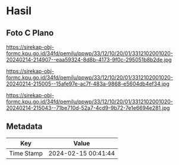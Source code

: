 # Hasil

## Foto C Plano

https://sirekap-obj-formc.kpu.go.id/34fd/pemilu/ppwp/33/12/10/20/01/3312102001020-20240214-214907--eaa59324-8d8b-4173-9f0c-295051b8b2de.jpg

https://sirekap-obj-formc.kpu.go.id/34fd/pemilu/ppwp/33/12/10/20/01/3312102001020-20240214-215005--15afe97e-ac7f-483a-9868-e5604db4ef34.jpg

https://sirekap-obj-formc.kpu.go.id/34fd/pemilu/ppwp/33/12/10/20/01/3312102001020-20240214-215043--71be710d-52a7-4cd9-9b72-7e1e6694e281.jpg


## Metadata

| Key        | Value               |
| ---------- | ------------------- |
| Time Stamp | 2024-02-15 00:41:44 |



